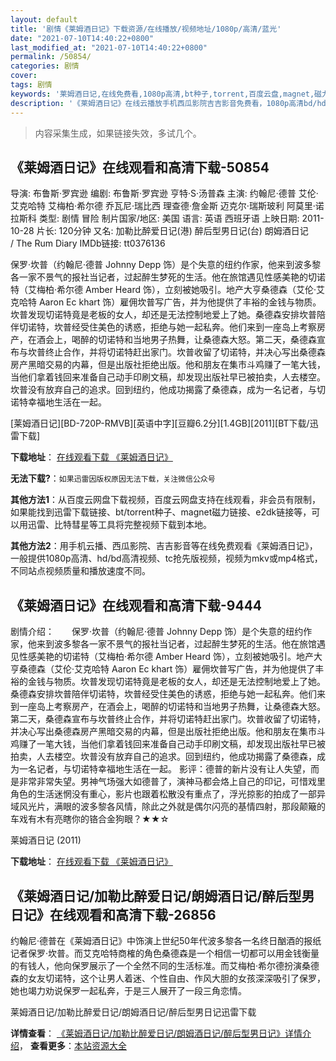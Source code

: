 ```yaml
---
layout: default
title: '剧情《莱姆酒日记》下载资源/在线播放/视频地址/1080p/高清/蓝光'
date: "2021-07-10T14:40:22+0800"
last_modified_at: "2021-07-10T14:40:22+0800"
permalink: /50854/
categories: 剧情
cover:
tags: 剧情
keywords: '莱姆酒日记,在线免费看,1080p高清,bt种子,torrent,百度云盘,magnet,磁力链,迅雷下载资源'
description: '《莱姆酒日记》在线云播放手机西瓜影院吉吉影音免费看，1080p高清bd/hd未删减完整版和tc抢先枪版，mkv/mp4格式，附带bt/torrent种子、magnet/磁力链、百度云盘、网盘资源迅雷下载链接'
---
```


>内容采集生成，如果链接失效，多试几个。


## 《莱姆酒日记》在线观看和高清下载-50854

导演: 布鲁斯·罗宾逊 编剧: 布鲁斯·罗宾逊 亨特·S·汤普森 主演: 约翰尼·德普 艾伦·艾克哈特 艾梅柏·希尔德 乔瓦尼·瑞比西 理查德·詹金斯 迈克尔·瑞斯玻利 阿莫里·诺拉斯科 类型: 剧情 冒险 制片国家/地区: 美国 语言: 英语 西班牙语 上映日期: 2011-10-28 片长: 120分钟 又名: 加勒比醉爱日记(港) 醉后型男日记(台) 朗姆酒日记 / The Rum Diary IMDb链接: tt0376136

保罗·坎普（约翰尼·德普 Johnny Depp 饰）是个失意的纽约作家，他来到波多黎各一家不景气的报社当记者，过起醉生梦死的生活。他在旅馆遇见性感美艳的切诺特（艾梅柏·希尔德 Amber Heard 饰），立刻被她吸引。地产大亨桑德森（艾伦·艾克哈特 Aaron Ec khart 饰）雇佣坎普写广告，并为他提供了丰裕的金钱与物质。坎普发现切诺特竟是老板的女人，却还是无法控制地爱上了她。桑德森安排坎普陪伴切诺特，坎普经受住美色的诱惑，拒绝与她一起私奔。他们来到一座岛上考察房产，在酒会上，喝醉的切诺特和当地男子热舞，让桑德森大怒。第二天，桑德森宣布与坎普终止合作，并将切诺特赶出家门。坎普收留了切诺特，并决心写出桑德森房产黑暗交易的内幕，但是出版社拒绝出版。他和朋友在集市斗鸡赚了一笔大钱，当他们拿着钱回来准备自己动手印刷文稿，却发现出版社早已被拍卖，人去楼空。坎普没有放弃自己的追求。回到纽约，他成功揭露了桑德森，成为一名记者，与切诺特幸福地生活在一起。


[莱姆酒日记][BD-720P-RMVB][英语中字][豆瓣6.2分][1.4GB][2011][BT下载/迅雷下载]

**下载地址**： [在线观看下载 《莱姆酒日记》](https://www.btdx8.com/torrent/the_rum_diary_2011.html) 


**无法下载?**：`如果迅雷因版权原因无法下载，关注微信公众号 `

**其他方法1**：从百度云网盘下载视频，百度云网盘支持在线观看，非会员有限制，如果能找到迅雷下载链接、bt/torrent种子、magnet磁力链接、e2dk链接等，可以用迅雷、比特彗星等工具将完整视频下载到本地。

**其他方法2**：用手机云播、西瓜影院、吉吉影音等在线免费观看《莱姆酒日记》，一般提供1080p高清、hd/bd高清视频、tc抢先版视频，视频为mkv或mp4格式，不同站点视频质量和播放速度不同。


## 《莱姆酒日记》在线观看和高清下载-9444

剧情介绍：　　保罗·坎普（约翰尼·德普 Johnny Depp 饰）是个失意的纽约作家，他来到波多黎各一家不景气的报社当记者，过起醉生梦死的生活。他在旅馆遇见性感美艳的切诺特（艾梅柏·希尔德 Amber Heard 饰），立刻被她吸引。地产大亨桑德森（艾伦·艾克哈特 Aaron Ec khart 饰）雇佣坎普写广告，并为他提供了丰裕的金钱与物质。坎普发现切诺特竟是老板的女人，却还是无法控制地爱上了她。桑德森安排坎普陪伴切诺特，坎普经受住美色的诱惑，拒绝与她一起私奔。他们来到一座岛上考察房产，在酒会上，喝醉的切诺特和当地男子热舞，让桑德森大怒。第二天，桑德森宣布与坎普终止合作，并将切诺特赶出家门。坎普收留了切诺特，并决心写出桑德森房产黑暗交易的内幕，但是出版社拒绝出版。他和朋友在集市斗鸡赚了一笔大钱，当他们拿着钱回来准备自己动手印刷文稿，却发现出版社早已被拍卖，人去楼空。坎普没有放弃自己的追求。回到纽约，他成功揭露了桑德森，成为一名记者，与切诺特幸福地生活在一起。  影评：德普的新片没有让人失望，而是非常非常失望。男神气场强大如德普了，演神马都会烙上自己的印记，可惜戏里角色的生活迷惘没有重心，影片也跟着松散没有重点了，浮光掠影的拍成了一部异域风光片，满眼的波多黎各风情，除此之外就是偶尔闪亮的基情四射，那段颠簸的车戏有木有亮瞎你的铬合金狗眼？★★☆


莱姆酒日记 (2011)

**下载地址**： [在线观看下载 《莱姆酒日记》](https://www.btbtdy.me/btdy/dy9466.html) 


## 《莱姆酒日记/加勒比醉爱日记/朗姆酒日记/醉后型男日记》在线观看和高清下载-26856

约翰尼&middot;德普在《莱姆酒日记》中饰演上世纪50年代波多黎各一名终日酗酒的报纸记者保罗&middot;坎普。而艾克哈特商榷的角色桑德森是一个相信一切都可以用金钱衡量的有钱人，他向保罗展示了一个全然不同的生活标准。而艾梅柏·希尔德扮演桑德森的女友切诺特，这个让男人着迷、个性自由、作风大胆的女孩深深吸引了保罗，她也竭力劝说保罗一起私奔，于是三人展开了一段三角恋情。


莱姆酒日记/加勒比醉爱日记/朗姆酒日记/醉后型男日记迅雷下载

**详情查看**： [《莱姆酒日记/加勒比醉爱日记/朗姆酒日记/醉后型男日记》详情介绍](/movie/26856/)， **查看更多**：[本站资源大全](/movie/t/all/)

